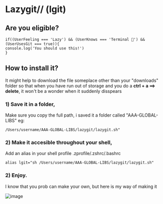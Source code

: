 # Lazygit// (lgit)
## Are you eligible?
    if((UserFeeling === 'Lazy') && (UserKnows === 'Terminal 🥴') && (UserUsesGit === true)){
    console.log('You should use this!')
    }
    

## How to install it?
It might help to download the file someplace other than your "downloads" folder so that when you have run out of storage and you do a **ctrl + a ==> delete**, it won't be a wonder when it suddenly disspears

### 1) Save it in a folder,
Make sure you copy the full path, i saved it a folder called "AAA-GLOBAL-LIBS" eg:

    /Users/username/AAA-GLOBAL-LIBS/lazygit/lazygit.sh"

### 2) Make it accesible throughout your shell,
Add an alias in your shell profile .zprofile/.zshrc/.bashrc

    alias lgit="sh /Users/username/AAA-GLOBAL-LIBS/lazygit/lazygit.sh"

### 2) Enjoy.
I know that you prob can make your own, but here is my way of making it

![image](https://github.com/GDSimpson3/Lazygit/assets/103830594/3e6c917f-31d8-4622-8549-92132d12970c)

